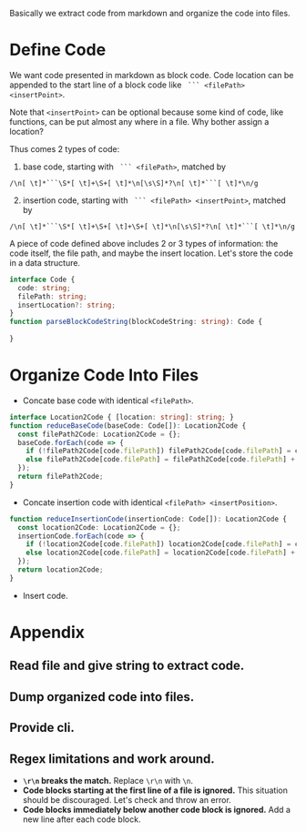 Basically we extract code from markdown and organize the code into files.


# Define Code
We want code presented in markdown as block code. Code location can be appended to the start line of a block code like ` ``` <filePath> <insertPoint>`. 

Note that `<insertPoint>` can be optional because some kind of code, like functions, can be put almost any where in a file. Why bother assign a location? 

Thus comes 2 types of code:
1. base code, starting with ` ``` <filePath>`, matched by 
``` @baseCodeRegex
/\n[ \t]*```\S*[ \t]+\S+[ \t]*\n[\s\S]*?\n[ \t]*```[ \t]*\n/g
```
2. insertion code, starting with ` ``` <filePath> <insertPoint>`, matched by 
``` @insertionCodeRegex
/\n[ \t]*```\S*[ \t]+\S+[ \t]+\S+[ \t]*\n[\s\S]*?\n[ \t]*```[ \t]*\n/g
```

A piece of code defined above includes 2 or 3 types of information: the code itself, the file path, and maybe the insert location. Let's store the code in a data structure.
```ts
interface Code {
  code: string;
  filePath: string;
  insertLocation?: string;
}
function parseBlockCodeString(blockCodeString: string): Code {
  
}
```

# Organize Code Into Files
- Concate base code with identical `<filePath>`.
```ts
interface Location2Code { [location: string]: string; }
function reduceBaseCode(baseCode: Code[]): Location2Code {
  const filePath2Code: Location2Code = {};
  baseCode.forEach(code => {
    if (!filePath2Code[code.filePath]) filePath2Code[code.filePath] = code.code;
    else filePath2Code[code.filePath] = filePath2Code[code.filePath] + code.code;
  });
  return filePath2Code;
}
```
- Concate insertion code with identical `<filePath> <insertPosition>`.
```ts
function reduceInsertionCode(insertionCode: Code[]): Location2Code {
  const location2Code: Location2Code = {};
  insertionCode.forEach(code => {
    if (!location2Code[code.filePath]) location2Code[code.filePath] = code.code;
    else location2Code[code.filePath] = location2Code[code.filePath] + code.code;
  });
  return location2Code;
}
```
- Insert code.








# Appendix
## Read file and give string to extract code.
## Dump organized code into files.
## Provide cli.
## Regex limitations and work around.
- **`\r\n` breaks the match.** Replace `\r\n` with `\n`.
- **Code blocks starting at the first line of a file is ignored.** This situation should be discouraged. Let's check and throw an error.
- **Code blocks immediately below another code block is ignored.** Add a new line after each code block.

